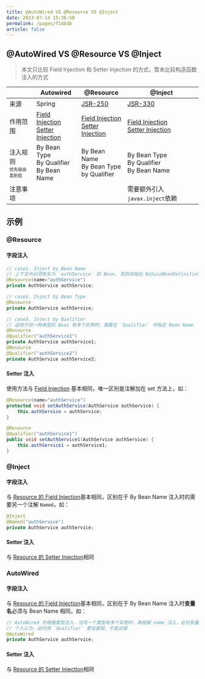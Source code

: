 ```yaml
---
title: @AutoWired VS @Resource VS @Inject
date: 2023-07-14 15:36:50
permalink: /pages/f14bdb
article: false
---
```


## @AutoWired VS @Resource VS @Inject
> 本文只比较 Field Injection 和 Setter Injection 的方式，暂未比较构造函数注入的方式

||Autowired|@Resource|@Inject|
|-|-|-|-|
|来源|Spring|[JSR-250](https://jcp.org/en/jsr/detail?id=250)|[JSR-330](https://jcp.org/en/jsr/detail?id=330)|
|作用范围|[Field Injection](#field_injection_for_autowired)<br>[Setter Injection](#setter_injection_for_autowired)|[Field Injection](#field_injection_for_resource)<br>[Setter Injection](#setter_injection_for_resource)|[Field Injection](#field_injection_for_injection)<br>[Setter Injection](#setter_injection_for_injection)|
|注入规则</br><sub><sup>优先级由高到低</sup></sub>|By Bean Type<br>By Qualifier<br>By Bean Name|By Bean Name<br>By Bean Type<br>by Qualifier|By Bean Type<br>By Qualifier<br>By Bean Name|
|注意事项|||需要额外引入`javax.inject`依赖|

## 示例
### @Resource
#### <span id="field_injection_for_resource">字段注入</span>
```java
// case1. Inject by Bean Name
// 上下文中必须有名为 `authService` 的 Bean, 否则将抛出 NoSuceBeanDefinitionException
@Resource(name="authService")
private AuthService authService;

// case2. Inject by Bean Type
@Resource
private AuthService authService;

// case3. Inject by Qualifier
// 适用于同一种类型的 Bean 有多个实例时，需要在 `Qualifier` 中指定 Bean Name
@Resource
@Qualifier("authService1")
private AuthService authService1;
@Resource
@Qualifier("authService2")
private AuthService authService2;
```
#### <span id="setter_injection_for_resource">Setter 注入</span>
使用方法与 [Field Injection](#field_injection_for_resource) 基本相同，唯一区别是注解加在 set 方法上，如：
```java
@Resource(name="authService")
protected void setAuthService(AuthService authService) {
    this.authService = authService;
}

@Resource
@Qualifier("authService1")
public void setAuthService1(AuthService authService) {
    this.authService1 = authService1;
}
```

### @Inject
#### <span id="field_injection_for_inject">字段注入</span>
与 [Resource 的 Field Injection](#field_injection_for_resource)基本相同，区别在于 By Bean Name 注入时的需要另一个注解 `Named`，如：
```java
@Inject
@Named("authService")
private AuthService authService;
```
#### <span id="setter_injection_for_inject">Setter 注入</span>
与 [Resource 的 Setter Injection](#setter_injection_for_resource)相同

### AutoWired
#### <span id="field_injection_for_autowired">字段注入</span>
与 [Resource 的 Field Injection](#field_injection_for_resource)基本相同，区别在于 By Bean Name 注入时**变量名**必须与 Bean Name 相同，如：
```java
// AutoWired 先根据类型注入，当同一个类型有多个实例时，再根据 name 注入，此时变量名必须与Bean Name相同才能注入成功。
// 个人认为，此时用 `Qualifier` 更加直观，不易出错
@AutoWired
private AuthService authService;
```
#### <span id="setter_injection_for_autowired">Setter 注入</span>
与 [Resource 的 Setter Injection](#setter_injection_for_resource)相同

